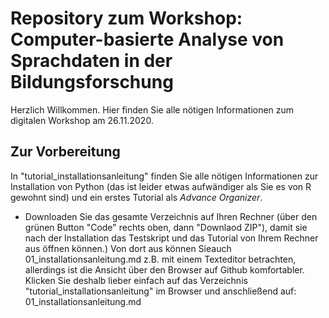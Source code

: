 # Repository zum Workshop: Computer-basierte Analyse von Sprachdaten in der Bildungsforschung

Herzlich Willkommen. Hier finden Sie alle nötigen Informationen zum digitalen Workshop am 26.11.2020.

## Zur Vorbereitung

In "tutorial_installationsanleitung" finden Sie alle nötigen Informationen zur Installation von Python (das ist leider etwas aufwändiger als Sie es von R gewohnt sind) und ein erstes Tutorial als *Advance Organizer*.

* Downloaden Sie das gesamte Verzeichnis auf Ihren Rechner (über den grünen Button "Code" rechts oben, dann "Downlaod ZIP"), damit sie nach der Installation das Testskript und das Tutorial von Ihrem Rechner aus öffnen können.) Von dort aus können Sieauch 01_installationsanleitung.md z.B. mit einem Texteditor betrachten, allerdings ist die Ansicht über den Browser auf Github komfortabler. Klicken Sie deshalb lieber einfach auf das Verzeichnis "tutorial_installationsanleitung" im Browser und anschließend auf: 01_installationsanleitung.md



